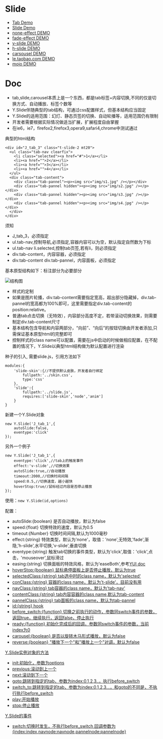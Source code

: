 # Slide

- [Tab Demo](http://taobao-wd.github.com/slide/demo/tab.html)
- [Slide Demo](http://taobao-wd.github.com/slide/demo/slide.html)
- [none-effect DEMO](http://taobao-wd.github.com/slide/demo/tb-slide-none.html)
- [fade-effect DEMO](http://taobao-wd.github.com/slide/demo/tb-slide-fade.html)
- [v-slide DEMO](http://taobao-wd.github.com/slide/demo/tb-slide-v-scroll.html)
- [h-slide DEMO](http://taobao-wd.github.com/slide/demo/tb-slide-scroll.html)
- [carsousel DEMO](http://taobao-wd.github.com/slide/demo/tb-carousel.html)
- [le.taobao.com DEMO](http://taobao-wd.github.com/slide/demo/le.taobao.com.html)
- [mojo DEMO](http://taobao-wd.github.com/slide/demo/mojo-slide.html)

# Doc

-	tab,slide,carousel本质上是一个东西，都是tab标签+内容切换,不同的仅是切换方式、自动播放、标签个数等
-	Y.Slide伴随典型的tab结构，可通过css配置样式，但基本结构应当固定
-	Y.Slide的适用范围：幻灯、静态页签的切换、自动轮播等，适用范围仍有限制
-	开发者需要根据实际情况做适当扩展，扩展程度自由掌握
-	在ie6，ie7，firefox2,firefox3,opera9,safari4,chrome中测试通过

典型的html结构

	<div id="J_tab_3" class="t-slide-2 mt20">
	  <ul class="tab-nav clearfix">
		<li class="selected"><a href="#">1</a></li>
		<li><a href="">2</a></li>
		<li><a href="">3</a></li>
		<li><a href="">4</a></li>
	  </ul>
	  <div class="tab-content">
		<div class="tab-pannel"><p><img src="img/s1.jpg" /></p></div>
		<div class="tab-pannel hidden"><p><img src="img/s2.jpg" /></p></div>
		<div class="tab-pannel hidden"><p><img src="img/s3.jpg" /></p></div>
		<div class="tab-pannel hidden"><p><img src="img/s4.jpg" /></p></div>
	  </div>
	</div>

须知

-	J_tab_3，必须指定
-	ul.tab-nav,控制导航,必须指定,容器内容可以为空，默认指定自然数为下标
-	ul.tab-nav li.selected,控制tab页签,若有li，则必须指定
-	div.tab-content，内容容器，必须指定
-	div.tab-content div.tab-pannel，内容面板，必须指定

基本原型结构如下：标注部分为必要部分

![结构图](http://cubee.github.com/doc/assets/images/tab_html_code.gif)

-	样式的定制
-	如果是图片轮播，div.tab-content需要指定宽高，超出部分隐藏掉，div.tab-pannel的宽高都为100%即可，这里需要指定div.tab-content的position:relative。
-	普通tab点击切换（无特效），内容部分高度不定，若带滚动切换效果，则需要制定div.tab-content尺寸
-	基本结构包含导航和内容两部分，“向前”、“向后”的按钮切换由开发者添加,只需保证基本原型html的完整即可
-	控制样式的class name可以配置，需要在js中启动的时候做相应配置，在不配置的情况下，Y.Slide以典型html结构做为默认配置进行渲染

种子的引入,	需要slide.js，引用方法如下

	modules:{
		'slide-skin':{//不提供默认皮肤，开发者自行绑定
			fullpath:'../skin.css',
			type:'css'
		},
		'slide':{
			fullpath:'../slide.js',
			requires:['slide-skin','node','anim']
		}
	}

新建一个Y.Slide对象

	new Y.Slide('J_tab_1',{
		autoSlide:false,
		eventype:'click'
	});

另外一个例子

	new Y.Slide('J_tab_1',{
		eventype:'click',//tab上的触发事件
		effect:'v-slide',//切换效果
		autoSlide:true,//自动播放
		timeout:2000,//切换时间间隔
		speed:0.5,//切换速度，越小越快
		hoverStop:true//鼠标经过内容是否停止播放
	});

使用：`new Y.Slide(id,options)`

配置：		

-	autoSlide:{boolean} 是否自动播放，默认为false
-	speed:{float} 切换特效的速度，默认为0.5
-	timeout:{Number} 切换时间间隔,默认为1000毫秒
-	effect:{string} 特效类型，默认为'none'，取值：'none',无特效,'fade',渐隐,'h-slide',水平切换,'v-slide',垂直切换
-	eventype:{string} 触发tab切换的事件类型，默认为'click',取值：'click',点击，'mouseover',鼠标滑过
-	easing:{string} 切换面板的特效风格，默认为'easeBoth',参考<a href="http://developer.yahoo.com/yui/3/api/Easing.html" target=_blank>YUI doc
-	hoverStop:{boolean} 鼠标悬停面板上是否停止播放，默认为true
-	selectedClass:{string} tab选中时的class name，默认为'selected'
-	conClass:{string} 容器的class name，默认为't-slide'，目前没有用
-	navClass:{string} tab容器的class name，默认为'tab-nav'
-	contentClass:{string} tab内容容器的class name,默认为tab-content
-	pannelClass:{string} tab面板的class name，默认为tab-pannel
-	id:{string} hook
-	before_switch:{function} 切换之前执行的动作，参数同switch事件的参数，返回true，继续执行，返回false，停止执行
-	ready:{function} 初始化完成后的回调，参数同switch事件的参数，当前index为0
-	carousel:{boolean} 是否以旋转木马形式播放，默认为false
-	reverse:{boolean} "播放下一个"和"播放上一个"对调，默认为false
				
Y.Slide实例对象的方法

-	init:初始化，参数为options
-	previous:滚动到上一个
-	next:滚动到下一个
-	goto:跳转到指定的tab，参数为index:0,1,2,3..，执行before_switch
-	switch_to:跳转到指定的tab，参数为index:0,1,2,3...，和goto的不同是，不执行执行before_switch
-	play:开始播放
-	stop:停止播放

Y.Slide的事件

- switch:切换时发生，不执行before_switch 回调参数为{index:index,navnode:navnode,pannelnode:pannelnode}
